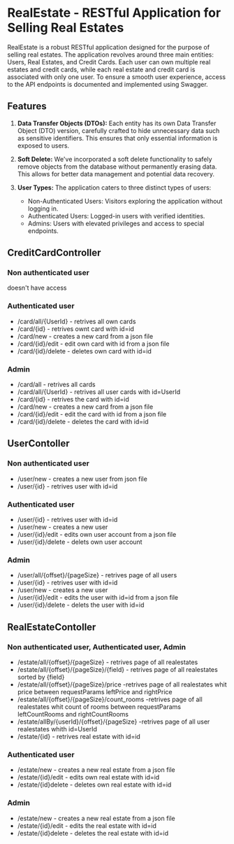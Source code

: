 # RealEstate - RESTful Application for Selling Real Estates

RealEstate is a robust RESTful application designed for the purpose of selling real estates. The application revolves around three main entities: Users, Real Estates, and Credit Cards. Each user can own multiple real estates and credit cards, while each real estate and credit card is associated with only one user. To ensure a smooth user experience, access to the API endpoints is documented and implemented using Swagger.

## Features

1. **Data Transfer Objects (DTOs):** Each entity has its own Data Transfer Object (DTO) version, carefully crafted to hide unnecessary data such as sensitive identifiers. This ensures that only essential information is exposed to users.

2. **Soft Delete:** We've incorporated a soft delete functionality to safely remove objects from the database without permanently erasing data. This allows for better data management and potential data recovery.

3. **User Types:** The application caters to three distinct types of users:
   - Non-Authenticated Users: Visitors exploring the application without logging in.
   - Authenticated Users: Logged-in users with verified identities.
   - Admins: Users with elevated privileges and access to special endpoints.

## CreditCardController
### Non authenticated user
doesn't have access

### Authenticated user
- /card/all/{UserId} - retrives all own cards 
- /card/{id} - retrives ownt card with id=id
- /card/new - creates a new card from a json file
- /card/{id}/edit - edit own card with id from a json file
- /card/{id}/delete - deletes own card with id=id

### Admin

- /card/all - retrives  all cards
- /card/all/{UserId} - retrives all user cards with id=UserId 
- /card/{id} - retrives the card with id=id
- /card/new - creates a new card from a json file
- /card/{id}/edit - edit the card with id from a json file
- /card/{id}/delete - deletes the card with id=id

## UserContoller

### Non authenticated user
- /user/new - creates a new user from json file
- /user/{id} - retrives user with id=id

###  Authenticated user

- /user/{id} - retrives user with id=id
- /user/new - creates a new user
- /user/{id}/edit - edits own user account from a  json file
- /user/{id}/delete - delets own user account

  
### Admin
- /user/all/{offset}/{pageSize} - retrives  page  of  all users 
- /user/{id} - retrives user with id=id
- /user/new - creates a new user
- /user/{id}/edit - edits the user with id=id from a json file
- /user/{id}/delete - delets the user with id=id


## RealEstateContoller

### Non authenticated user, Authenticated user, Admin
- /estate/all/{offset}/{pageSize} - retrives page of all realestates 
- /estate/all/{offset}/{pageSize}/{field} - retrives page of all realestates sorted by {field}
- /estate/all/{offset}/{pageSize}/price -retrives page of all realestates whit price between requestParams leftPrice and rightPrice
- /estate/all/{offset}/{pageSize}/count_rooms -retrives page of all realestates whit count of rooms between requestParams leftCountRooms and rightCountRooms
- /estate/allBy/{userId}/{offset}/{pageSize} -retrives page of all user realestates  whith id=UserId
-  /estate/{id} - retrives real estate with id=id

###  Authenticated user
- /estate/new - creates a new real estate from  a json file
- /estate/{id}/edit - edits own real estate with id=id
- /estate/{id}delete - deletes own real estate with id=id
  
### Admin
- /estate/new - creates a new real estate from  a json file
- /estate/{id}/edit - edits the real estate with id=id
- /estate/{id}delete - deletes the real estate with id=id


